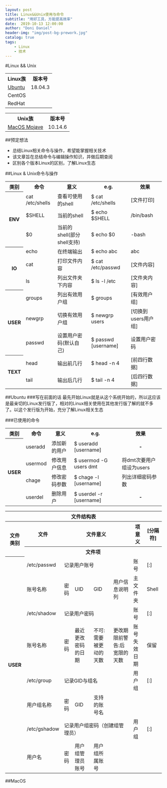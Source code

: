 ```yaml
---
layout: post
title: Linux&&Unix使用与命令
subtitle: "用好工具，方能提高效率"
date:  2019-10-13 12:00:00
author: "Doni Daniel"
header-img: "img/post-bg-prework.jpg"
catalog: true
tags: 
    - Linux
    - 技术
---
```


#Linux && Unix
<table>
	<tr><th>Linux族</th><th>版本号</th></tr>
	<tr><td><a href="#ubuntu">Ubuntu</a></td><td>18.04.3</td></tr>
	<tr><td>CentOS</td></tr>
	<tr><td>RedHat</td></tr>
</table>
<table>
	<tr><th>Unix族</th><th>版本号</th></tr>
	<tr><td><a href="#macos">MacOS Mojave</a></td><td>10.14.6</td></tr>
</table>

##预定想法
- 总结Linux相关命令与操作，希望能掌握相关技术
- 该文章旨在总结命令与编辑操作知识，并做后期查阅
- 区别各个版本Linux的区别，了解Linux生态

##Linux & Unix命令与操作
<table>
	<tr><th>类别</th><th>命令</th><th>意义</th><th>e.g.</th><th>效果</th></tr>
	<tr><th rowspan=3 >ENV</th><td>cat /etc/shells</td><td>查看可使用的shell</td><td>$ cat /etc/shells</td><td>[文件打印]</td></tr>
	<tr><td>$SHELL</td><td>当前的shell</td><td>$ echo $SHELL</td><td>/bin/bash</td></tr>
	<tr><td>$0</td><td>当前的shell(部分shell支持)</td><td>$ echo $0</td><td>-bash</td></tr>
	<tr><th rowspan=3 >IO</th><td>echo</td><td>在终端输出</td><td>$ echo abc</td><td>abc</td></tr>
	<tr><td>cat</td><td>打印文件内容</td><td>$ cat /etc/passwd</td><td>[文件内容]</td></tr>
	<tr><td>ls</td><td>列出文件夹下内容</td><td>$ ls -l /etc</td><td>[文件夹内容]</td></tr>
	<tr><th rowspan=3 >USER</th><td>groups</td><td>列出有效用户组</td><td>$ groups</td><td>[有效用户组]</td></tr>
	<tr><td>newgrp</td><td>切换有效用户组</td><td>$ newgrp users</td><td>[切换到users用户组]</td></tr>
	<tr><td>passwd</td><td>设置用户密码(默认自己)</td><td>$ passwd [username]</td><td>设置用户密码</td></tr>
	<tr><th rowspan=2 >TEXT</th><td>head</td><td>输出前几行</td><td>$ head -n 4</td><td>[前四行数据]</td></tr>
	<tr><td>tail</td><td>输出后几行</td><td>$ tail -n 4</td><td>[后四行数据]</td></tr>
</table>

<a name=ubuntu>
##Ubuntu
</a>
###写在前面的话
最先开始Linux就是从这个系统开始的，所以这应该是最亲切的Linux发行版了，相对的Linux相关使用在其他发行版了解的就不多了。以这个发行版为开始，充分了解Linux相关生态

###已使用的命令
<table>
	<tr><th>类别</th><th>命令</th><th>意义</th><th>e.g.</th><th>效果</th></tr>
	<tr><th rowspan=4>USER</th><td>useradd</td><td>添加新的用户</td><td>$ useradd [username]</td><td align=center><b>-</b></td></tr>
	<tr><td>usermod</td><td>修改用户信息</td><td>$ usermod -G users dmt</td><td>将dmt次要用户组设为users</td></tr>
	<tr><td>chage</td><td>修改密码参数</td><td>$ chage -l [username]</td><td>列出详细密码参数</td></tr>
	<tr><td>userdel</td><td>删除用户</td><td>$ userdel -r [username]</td><td align=center><b>-</b></td></tr>
</table>

<table>
	<tr><th colspan=10>文件结构表</th></tr>
	<tr><th rowspan=2>文件类别</th><th>文件</th><th colspan=4>文件意义</th><th>项意义</th><th>[分隔符]</th></tr>
	<tr><th colspan=7>文件项</th></tr>
	<tr><th rowspan=8>USER</th><td>/etc/passwd</td><td colspan=4>记录用户账号</td><td>账号</td><td>[:]</td></tr>
	<tr><td>账号名称</td><td>密码</td><td>UID</td><td>GID</td><td>用户信息说明列</td><td>主文件夹</td><td>Shell</td></tr>
	<tr><td>/etc/shadow</td><td colspan=4>记录用户密码</td><td>账号</td><td>[:]</td></tr>
	<tr><td>账号名称</td><td>密码</td><td>最近更改密码的日期</td><td>不可:需要被更动的天数</td></td><td>更改期限前警告:后宽限的天数</td><td>账号失效日期</td><td>保留</td></tr>
	<tr><td>/etc/group</td><td colspan=4>记录GID与组名</td><td>用户组</td><td>[:]</td></tr>
	<tr><td>用户组名称</td><td>密码</td><td>GID</td><td>支持的账号名</td></tr>
	<tr><td>/etc/gshadow</td><td colspan=4>记录用户组密码（创建组管理员）</td><td>用户组</td><td>[:]</td></tr>
	<tr><td>用户名</td><td>密码</td><td>用户组管理员账号</td><td>用户组所属账号</td></tr>
</table>


<a name=macos>
##MacOS
</a>

